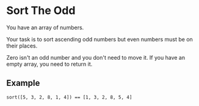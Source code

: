 # Sort The Odd

You have an array of numbers.

Your task is to sort ascending odd numbers but even numbers must be on their
places.

Zero isn't an odd number and you don't need to move it. If you have an empty
array, you need to return it.

## Example

    sort([5, 3, 2, 8, 1, 4]) == [1, 3, 2, 8, 5, 4]

